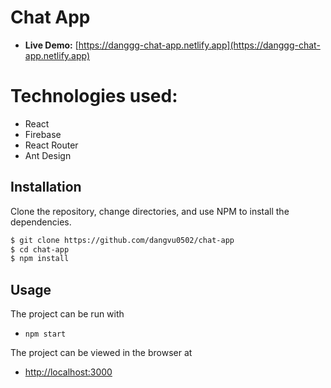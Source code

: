 # Chat App

- **Live Demo:** [https://danggg-chat-app.netlify.app](https://danggg-chat-app.netlify.app)

# Technologies used:

-   React
-   Firebase
-   React Router
-   Ant Design

## Installation

Clone the repository, change directories, and use NPM to install the dependencies.

```bash
$ git clone https://github.com/dangvu0502/chat-app
$ cd chat-app
$ npm install
```

## Usage

The project can be run with

- `npm start`

The project can be viewed in the browser at

- [http://localhost:3000](http://localhost:3000)

